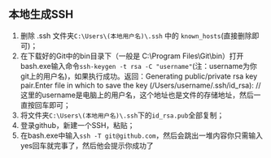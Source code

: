 ## 本地生成SSH
1. 删除 .ssh 文件夹`C:\Users\(本地用户名)\.ssh` 中的 `known_hosts`(直接删除即可)；
2. 在下载好的Git中的bin目录下（一般是 C:\Program Files\Git\bin）打开bash.exe输入命令`ssh-keygen -t rsa -C "username"`(注：username为你git上的用户名)，如果执行成功。返回：Generating public/private rsa key pair.Enter file in which to save the key (/Users/username/.ssh/id_rsa): //这里的username是电脑上的用户名，这个地址也是文件的存储地址，然后一直按回车即可；
3. 将文件夹`C:\Users\(本地用户名)\.ssh`下的`id_rsa.pub`全部复制；
4. 登录github，新建一个SSH，粘贴；
5. 在bash.exe中输入`ssh -T git@github.com`，然后会跳出一堆内容你只需输入yes回车就完事了，然后他会提示你成功了